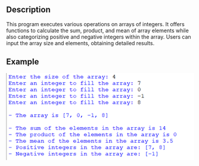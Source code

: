 ## Description
This program executes various operations on arrays of integers. It offers functions to calculate the sum, product, and mean of array elements while also categorizing positive and negative integers within the array. Users can input the array size and elements, obtaining detailed results.
## Example
<img src="example.png">
